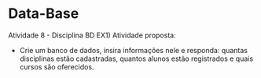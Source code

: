 # Data-Base
Atividade 8 - Disciplina BD
EX1) Atividade proposta:
- Crie um banco de dados, insira informações nele e responda: quantas disciplinas estão cadastradas,
quantos alunos estão registrados e quais cursos são oferecidos.
